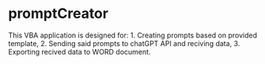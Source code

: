 # promptCreator
This VBA application is designed for: 1. Creating prompts based on provided template, 2. Sending said prompts to chatGPT API and reciving data, 3. Exporting recived data to WORD document.
